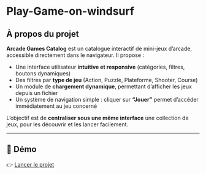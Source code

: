 # Play-Game-on-windsurf

##  À propos du projet

**Arcade Games Catalog** est un catalogue interactif de mini-jeux d’arcade, accessible directement dans le navigateur. Il propose :

- Une interface utilisateur **intuitive et responsive** (catégories, filtres, boutons dynamiques)
- Des filtres par **type de jeu** (Action, Puzzle, Plateforme, Shooter, Course)
- Un module de **chargement dynamique**, permettant d’afficher les jeux depuis un fichier
- Un système de navigation simple : cliquer sur **“Jouer”** permet d’accéder immédiatement au jeu concerné

L’objectif est de **centraliser sous une même interface** une collection de jeux, pour les découvrir et les lancer facilement.

---

## 🚀 Démo

👉 [Lancer le projet](https://01-Codex.github.io/Play-Game-on-windsurf/)
